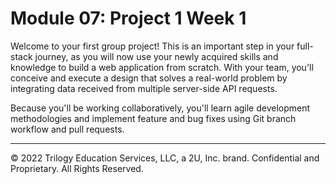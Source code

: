 # Module 07: Project 1 Week 1
Welcome to your first group project! This is an important step in your full-stack journey, as you will now use your newly acquired skills and knowledge to build a web application from scratch. With your team, you'll conceive and execute a design that solves a real-world problem by integrating data received from multiple server-side API requests.

Because you'll be working collaboratively, you'll learn agile development methodologies and implement feature and bug fixes using Git branch workflow and pull requests.

---
© 2022 Trilogy Education Services, LLC, a 2U, Inc. brand. Confidential and Proprietary. All Rights Reserved.
